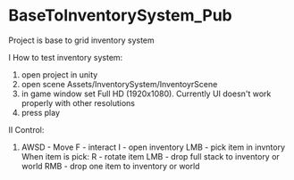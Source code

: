 # BaseToInventorySystem_Pub

Project is base to grid inventory system 

I How to test inventory system:
  1. open project in unity
  2. open scene Assets/InventorySystem/InventoyrScene
  3. in game window set Full HD (1920x1080). Currently UI doesn't work properly with other resolutions
  4. press play

II Control:
  1. AWSD - Move
  F - interact
  I - open inventory
  LMB - pick item in invntory
  When item is pick:
  R - rotate item
  LMB - drop full stack to inventory or world
  RMB - drop one item to inventory or world
